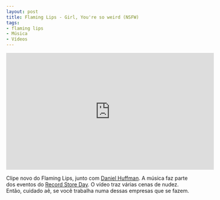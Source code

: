 ```yaml
---
layout: post
title: Flaming Lips - Girl, You're so weird (NSFW)
tags:
- flaming lips
- Música
- Vídeos
---
```


<iframe width="560" height="315" src="http://www.youtube.com/embed/2-cYiAT5NuM" frameborder="0" allowfullscreen></iframe>

Clipe novo do Flaming Lips, junto com [Daniel Huffman](http://gonewfumes.blogspot.com.br/). A música faz parte dos eventos do [Record Store Day](http://www.recordstoreday.com/Home). O vídeo traz várias cenas de nudez. Então, cuidado aê, se você trabalha numa dessas empresas que se fazem.
